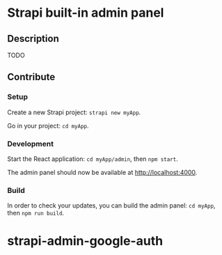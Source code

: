 # Strapi built-in admin panel

## Description

TODO

## Contribute

### Setup

Create a new Strapi project: `strapi new myApp`.

Go in your project: `cd myApp`.

### Development

Start the React application: `cd myApp/admin`, then `npm start`.

The admin panel should now be available at [http://localhost:4000](http://localhost:4000).

### Build

In order to check your updates, you can build the admin panel: `cd myApp`, then `npm run build`.
# strapi-admin-google-auth
